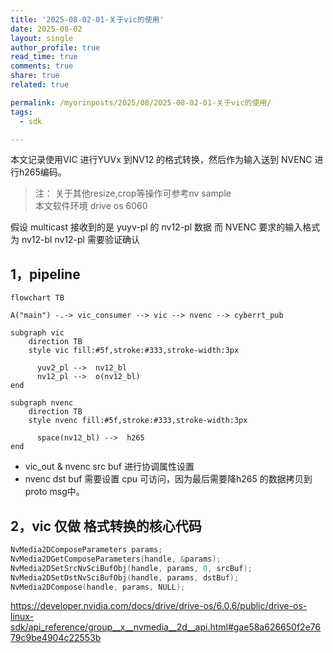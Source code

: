 ```yaml
---
title: '2025-08-02-01-关于vic的使用'
date: 2025-08-02
layout: single
author_profile: true
read_time: true
comments: true
share: true
related: true

permalink: /myorinposts/2025/08/2025-08-02-01-关于vic的使用/
tags:
  - sdk

---
```



本文记录使用VIC 进行YUVx 到NV12 的格式转换，然后作为输入送到 NVENC 进行h265编码。        
>注： 
>    关于其他resize,crop等操作可参考nv sample           
>    本文软件环境 drive os 6060    



假设 multicast 接收到的是 yuyv-pl 的 nv12-pl 数据 
而 NVENC 要求的输入格式为 nv12-bl 
nv12-pl 需要验证确认

## 1，pipeline    

```mermaid
flowchart TB

A("main") -.-> vic_consumer --> vic --> nvenc --> cyberrt_pub

subgraph vic
    direction TB
    style vic fill:#5f,stroke:#333,stroke-width:3px

      yuv2_pl -->  nv12_bl
      nv12_pl -->  o(nv12_bl)
end 

subgraph nvenc
    direction TB
    style nvenc fill:#5f,stroke:#333,stroke-width:3px

      space(nv12_bl) -->  h265
end 

```
+ vic_out & nvenc src buf 进行协调属性设置   
+ nvenc dst buf 需要设置 cpu 可访问，因为最后需要降h265 的数据拷贝到 proto msg中。      


## 2，vic 仅做 格式转换的核心代码     

```cpp 
NvMedia2DComposeParameters params;
NvMedia2DGetComposeParameters(handle, &params);
NvMedia2DSetSrcNvSciBufObj(handle, params, 0, srcBuf);
NvMedia2DSetDstNvSciBufObj(handle, params, dstBuf);
NvMedia2DCompose(handle, params, NULL);
```

https://developer.nvidia.com/docs/drive/drive-os/6.0.6/public/drive-os-linux-sdk/api_reference/group__x__nvmedia__2d__api.html#gae58a626650f2e7679c9be4904c22553b

